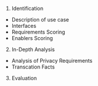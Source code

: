 1. Identification
* Description of use case
* Interfaces
* Requirements Scoring
* Enablers Scoring
2. In-Depth Analysis
* Analysis of Privacy Requirements
* Transcation Facts
3. Evaluation
